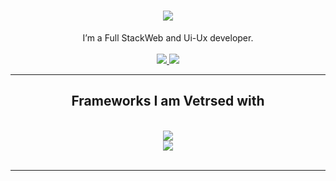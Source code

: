 <h1 align="center">
    <img src="https://readme-typing-svg.herokuapp.com/?font=Righteous&size=35&center=true&vCenter=true&width=500&height=70&duration=4000&lines=Hello+There!+👋;+I'm+Haardhik+Kunder!;" />
</h1>

<div align="center">
  I’m a Full StackWeb and Ui-Ux developer.

 </div>
 <br />
<div align="center"> 
  <a href="mailto:kapilkashyap3105@gmail.com ?body=Hello">
    <img src="https://img.shields.io/badge/Gmail-333333?style=for-the-badge&logo=gmail&logoColor=red" />
  </a>
  <a href="https://www.linkedin.com/in/kapil-kashyap-523b79225/" target="_blank">
    <img src="https://img.shields.io/badge/LinkedIn-0077B5?style=for-the-badge&logo=linkedin&logoColor=white" target="_blank" />
  </a>
</div>

 <hr/>
 
<h2 align="center"> Frameworks I am Vetrsed with </h2>
<br/>
<div align="center">
    <img src="https://skillicons.dev/icons?i=nodejs,github,python,javascript,express,cpp" /><br>
    <img src="https://skillicons.dev/icons?i=react,bootstrap,mysql,html,css,vscode,figma,git,canva,etherjs,web3" />
</div>

<br/>
<hr/>


